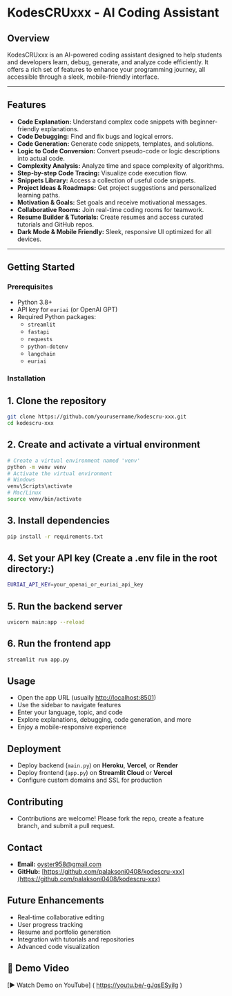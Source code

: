# **KodesCRUxxx - AI Coding Assistant**

## **Overview**

KodesCRUxxx is an AI-powered coding assistant designed to help students and developers learn, debug, generate, and analyze code efficiently. It offers a rich set of features to enhance your programming journey, all accessible through a sleek, mobile-friendly interface.

---

## **Features**

- **Code Explanation:** Understand complex code snippets with beginner-friendly explanations.
- **Code Debugging:** Find and fix bugs and logical errors.
- **Code Generation:** Generate code snippets, templates, and solutions.
- **Logic to Code Conversion:** Convert pseudo-code or logic descriptions into actual code.
- **Complexity Analysis:** Analyze time and space complexity of algorithms.
- **Step-by-step Code Tracing:** Visualize code execution flow.
- **Snippets Library:** Access a collection of useful code snippets.
- **Project Ideas & Roadmaps:** Get project suggestions and personalized learning paths.
- **Motivation & Goals:** Set goals and receive motivational messages.
- **Collaborative Rooms:** Join real-time coding rooms for teamwork.
- **Resume Builder & Tutorials:** Create resumes and access curated tutorials and GitHub repos.
- **Dark Mode & Mobile Friendly:** Sleek, responsive UI optimized for all devices.

---

## **Getting Started**

### **Prerequisites**

- Python 3.8+
- API key for `euriai` (or OpenAI GPT)
- Required Python packages:
  - `streamlit`
  - `fastapi`
  - `requests`
  - `python-dotenv`
  - `langchain`
  - `euriai`

### **Installation**

## 1. Clone the repository

```bash
git clone https://github.com/yourusername/kodescru-xxx.git
cd kodescru-xxx
```

## 2. Create and activate a virtual environment
```bash
# Create a virtual environment named 'venv'
python -m venv venv
# Activate the virtual environment
# Windows
venv\Scripts\activate
# Mac/Linux
source venv/bin/activate
```

## 3. Install dependencies
```bash
pip install -r requirements.txt
```

## 4. Set your API key (Create a .env file in the root directory:)
```bash
EURIAI_API_KEY=your_openai_or_euriai_api_key
```

## 5. Run the backend server
```bash
uvicorn main:app --reload
```

## 6. Run the frontend app
```bash
streamlit run app.py
```

## Usage
- Open the app URL (usually [http://localhost:8501](http://localhost:8501))
- Use the sidebar to navigate features
- Enter your language, topic, and code
- Explore explanations, debugging, code generation, and more
- Enjoy a mobile-responsive experience

## Deployment
- Deploy backend (`main.py`) on **Heroku**, **Vercel**, or **Render**
- Deploy frontend (`app.py`) on **Streamlit Cloud** or **Vercel**
- Configure custom domains and SSL for production

## Contributing
- Contributions are welcome! Please fork the repo, create a feature branch, and submit a pull request.

## Contact
- **Email:** oyster958@gmail.com
- **GitHub:** [https://github.com/palaksoni0408/kodescru-xxx](https://github.com/palaksoni0408/kodescru-xxx)

## Future Enhancements
- Real-time collaborative editing
- User progress tracking
- Resume and portfolio generation
- Integration with tutorials and repositories
- Advanced code visualization

## 🎥 Demo Video

[▶ Watch Demo on YouTube]
( https://youtu.be/-gJqsESyilg )
